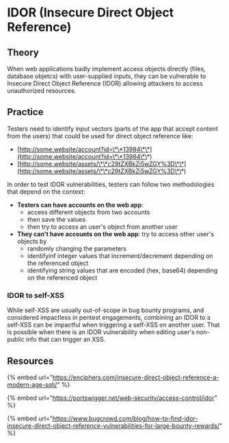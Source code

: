 # IDOR (Insecure Direct Object Reference)

## Theory

When web applications badly implement access objects directly (files, database objetcs) with user-supplied inputs, they can be vulnerable to Insecure Direct Object Reference (IDOR) allowing attackers to access unauthorized resources.

## Practice

Testers need to identify input vectors (parts of the app that accept content from the users) that could be used for direct object reference like:

* [http://some.website/account?id=\*\*13984\*\*](http://some.website/account?id=\*\*13984\*\*)
* [http://some.website/assets/\*\*c29tZXBkZi5wZGY%3D\*\*](http://some.website/assets/\*\*c29tZXBkZi5wZGY%3D\*\*)

In order to test IDOR vulnerabilities, testers can follow two methodologies that depend on the context:

* **Testers can have accounts on the web app**:&#x20;
  * access different objects from two accounts
  * then save the values
  * then try to access an user's object from another user
* **They can't have accounts on the web app**: try to access other user's objects by
  * randomly changing the parameters
  * identifyinf integer values that increment/decrement depending on the referenced object
  * identifying string values that are encoded (hex, base64) depending on the referenced object

### IDOR to self-XSS

While self-XSS are usually out-of-scope in bug bounty programs, and considered impactless in pentest engagements, combining an IDOR to a self-XSS can be impactful when triggering a self-XSS on another user. That is possible when there is an IDOR vulnerability when editing user's non-public info that can trigger an XSS.

## Resources

{% embed url="https://enciphers.com/insecure-direct-object-reference-a-modern-age-sqli/" %}

{% embed url="https://portswigger.net/web-security/access-control/idor" %}

{% embed url="https://www.bugcrowd.com/blog/how-to-find-idor-insecure-direct-object-reference-vulnerabilities-for-large-bounty-rewards/" %}
